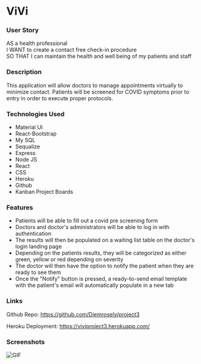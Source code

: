 # ViVi 

### User Story

AS a health professional <br>
I WANT to create a contact free check-in procedure <br>
SO THAT I can maintain the health and well being of my patients and staff

### Description 

This application will allow doctors to manage appointments virtually to minimize contact. Patients will be screened for COVID symptoms prior to entry in order to execute proper protocols.  

### Technologies Used

* Material UI
* React-Bootstrap
* My SQL
* Sequalize
* Express
* Node JS
* React 
* CSS
* Heroku
* Github 
* Kanban Project Boards 

### Features

* Patients will be able to fill out a covid pre screening form
* Doctors and doctor's administrators will be able to log in with authentication
* The results will then be populated on a waiting list table on the doctor's login landing page
* Depending on the patients results, they will be categorized as either green, yellow or red depending on severity 
* The doctor will then have the option to notify the patient when they are ready to see them
* Once the "Notify" button is pressed, a ready-to-send email template with the patient's email will automatically populate in a new tab

### Links

Github Repo: https://github.com/Diemrosely/project3

Heroku Deployment: https://viviproject3.herokuapp.com/

### Screenshots

![GIF]("src/assets/images/vivi.gif")

